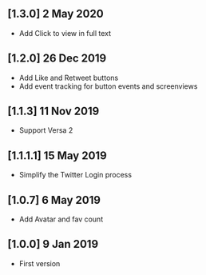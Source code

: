 ## [1.3.0] 2 May 2020

- Add Click to view in full text

## [1.2.0] 26 Dec 2019

- Add Like and Retweet buttons
- Add event tracking for button events and screenviews

## [1.1.3] 11 Nov 2019

- Support Versa 2

## [1.1.1.1] 15 May 2019

- Simplify the Twitter Login process

## [1.0.7] 6 May 2019

- Add Avatar and fav count

## [1.0.0] 9 Jan 2019

- First version
